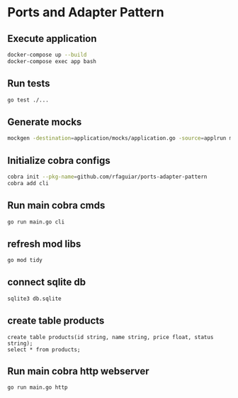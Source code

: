 # Ports and Adapter Pattern  

## Execute application  

```bash
docker-compose up --build
docker-compose exec app bash
```

## Run tests  
```bash
go test ./...
```

## Generate mocks
```bash
mockgen -destination=application/mocks/application.go -source=applrun main.goication/product.go application
```

## Initialize cobra configs  
```bash
cobra init --pkg-name=github.com/rfaguiar/ports-adapter-pattern
cobra add cli
```
## Run main cobra cmds  
```bash
go run main.go cli
```

## refresh mod libs
```bash
go mod tidy
```
## connect sqlite db
```bash
sqlite3 db.sqlite
```

## create table products
```sqlite
create table products(id string, name string, price float, status string);
select * from products;
```
## Run main cobra http webserver
```bash
go run main.go http
```